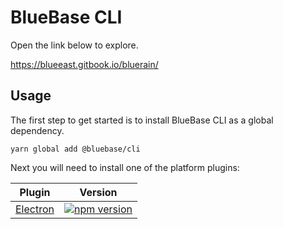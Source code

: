 # BlueBase CLI

Open the link below to explore.

https://blueeast.gitbook.io/bluerain/

## Usage

The first step to get started is to install BlueBase CLI as a global dependency.

```shell
yarn global add @bluebase/cli
```

Next you will need to install one of the platform plugins:

| Plugin                          | Version                                                                                                                                                           |
| ------------------------------- | ----------------------------------------------------------------------------------------------------------------------------------------------------------------- |
| [Electron](./packages/electron) | [![npm version](https://img.shields.io/npm/v/@bluebase/cli-electron.svg?style=flat)](https://npmjs.org/package/@bluebase/cli-electron 'View this project on npm') |
